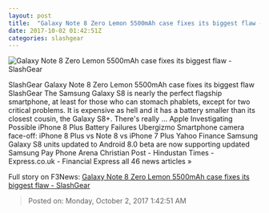 ```yaml
---
layout: post
title:  "Galaxy Note 8 Zero Lemon 5500mAh case fixes its biggest flaw - SlashGear"
date: 2017-10-02 01:42:51Z
categories: slashgear
---
```


![Galaxy Note 8 Zero Lemon 5500mAh case fixes its biggest flaw - SlashGear](https://c.slashgear.com/wp-content/uploads/2017/10/zerolemon.jpg)

SlashGear Galaxy Note 8 Zero Lemon 5500mAh case fixes its biggest flaw SlashGear The Samsung Galaxy S8 is nearly the perfect flagship smartphone, at least for those who can stomach phablets, except for two critical problems. It is expensive as hell and it has a battery smaller than its closest cousin, the Galaxy S8+. There's really ... Apple Investigating Possible iPhone 8 Plus Battery Failures Ubergizmo Smartphone camera face-off: iPhone 8 Plus vs Note 8 vs iPhone 7 Plus Yahoo Finance Samsung Galaxy S8 units updated to Android 8.0 beta are now supporting updated Samsung Pay Phone Arena Christian Post - Hindustan Times - Express.co.uk - Financial Express all 46 news articles »


Full story on F3News: [Galaxy Note 8 Zero Lemon 5500mAh case fixes its biggest flaw - SlashGear](http://www.f3nws.com/n/CPsEYB)

> Posted on: Monday, October 2, 2017 1:42:51 AM
